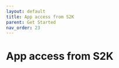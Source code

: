 ```yaml
---
layout: default
title: App access from S2K
parent: Get Started
nav_order: 23
---
```


# App access from S2K